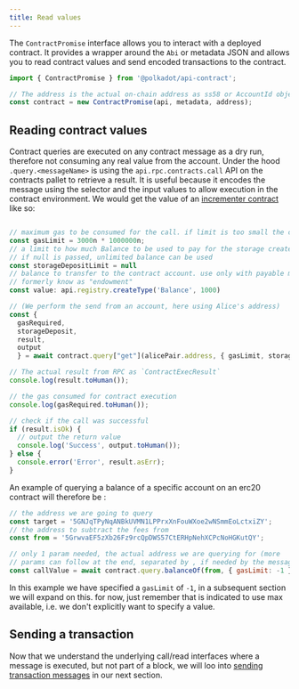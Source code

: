 ```yaml
---
title: Read values
---
```


The `ContractPromise` interface allows you to interact with a deployed contract. It provides a wrapper around the `Abi` or metadata JSON and allows you to read contract values and send encoded transactions to the contract.

```javascript
import { ContractPromise } from '@polkadot/api-contract';

// The address is the actual on-chain address as ss58 or AccountId object.
const contract = new ContractPromise(api, metadata, address);
```

## Reading contract values

Contract queries are executed on any contract message as a dry run, therefore not consuming any real value from the account.
Under the hood `.query.<messageName>` is using the `api.rpc.contracts.call` API on the contracts pallet to retrieve a result. 
It is useful because it encodes the message using the selector and the input values to allow execution in the contract environment.
We would get the value of an [incrementer contract](https://github.com/paritytech/ink/blob/master/examples/incrementer/lib.rs) like so: 

```javascript

// maximum gas to be consumed for the call. if limit is too small the call will fail.
const gasLimit = 3000n * 1000000n;
// a limit to how much Balance to be used to pay for the storage created by the contract call
// if null is passed, unlimited balance can be used
const storageDepositLimit = null
// balance to transfer to the contract account. use only with payable messages, will fail otherwise. 
// formerly know as "endowment"
const value: api.registry.createType('Balance', 1000)

// (We perform the send from an account, here using Alice's address)
const { 
  gasRequired, 
  storageDeposit, 
  result, 
  output 
  } = await contract.query["get"](alicePair.address, { gasLimit, storageDepositLimit });

// The actual result from RPC as `ContractExecResult`
console.log(result.toHuman());

// the gas consumed for contract execution
console.log(gasRequired.toHuman());

// check if the call was successful
if (result.isOk) {
  // output the return value
  console.log('Success', output.toHuman());
} else {
  console.error('Error', result.asErr);
}
```


 An example of querying a balance of a specific account on an erc20 contract will therefore be :

```js
// the address we are going to query
const target = '5GNJqTPyNqANBkUVMN1LPPrxXnFouWXoe2wNSmmEoLctxiZY';
// the address to subtract the fees from
const from = '5GrwvaEF5zXb26Fz9rcQpDWS57CtERHpNehXCPcNoHGKutQY';

// only 1 param needed, the actual address we are querying for (more
// params can follow at the end, separated by , if needed by the message)
const callValue = await contract.query.balanceOf(from, { gasLimit: -1 }, target);
```

In this example we have specified a `gasLimit` of `-1`, in a subsequent section we will expand on this. for now, just remember that is indicated to use max available, i.e. we don't explicitly want to specify a value.


## Sending a transaction

Now that we understand the underlying call/read interfaces where a message is executed, but not part of a block, we will loo into [sending transaction messages](contract.tx.md) in our next section.

